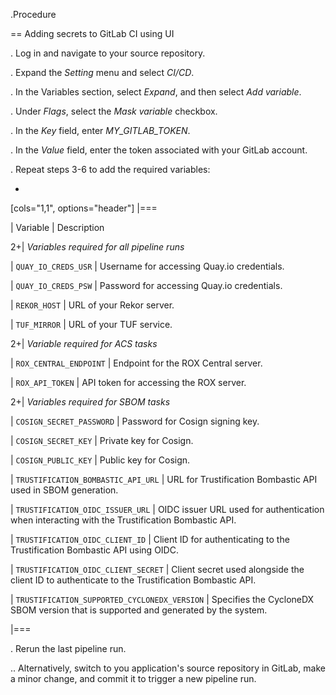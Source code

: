 .Procedure 

== Adding secrets to GitLab CI using UI

. Log in and navigate to your source repository.

. Expand the *Setting* menu and select *CI/CD*.

. In the Variables section, select *Expand*, and then select *Add variable*.

. Under *Flags*, select the *Mask variable* checkbox.

. In the *Key* field, enter *MY_GITLAB_TOKEN*.

. In the *Value* field, enter the token associated with your GitLab account.

. Repeat steps 3-6 to add the required variables:

+
[cols="1,1", options="header"]
|===

| Variable | Description

2+| *Variables required for all pipeline runs*

| `QUAY_IO_CREDS_USR`
| Username for accessing Quay.io credentials.

| `QUAY_IO_CREDS_PSW`
| Password for accessing Quay.io credentials.

| `REKOR_HOST`
| URL of your Rekor server.

| `TUF_MIRROR`
| URL of your TUF service.

2+| *Variable required for ACS tasks* 

| `ROX_CENTRAL_ENDPOINT`
| Endpoint for the ROX Central server.

| `ROX_API_TOKEN`
| API token for accessing the ROX server.

2+| *Variables required for SBOM tasks*

| `COSIGN_SECRET_PASSWORD`
| Password for Cosign signing key.

| `COSIGN_SECRET_KEY`
| Private key for Cosign.

| `COSIGN_PUBLIC_KEY`
| Public key for Cosign.

| `TRUSTIFICATION_BOMBASTIC_API_URL`
| URL for Trustification Bombastic API used in SBOM generation.

| `TRUSTIFICATION_OIDC_ISSUER_URL`
| OIDC issuer URL used for authentication when interacting with the Trustification Bombastic API.

| `TRUSTIFICATION_OIDC_CLIENT_ID`
| Client ID for authenticating to the Trustification Bombastic API using OIDC.

| `TRUSTIFICATION_OIDC_CLIENT_SECRET`
| Client secret used alongside the client ID to authenticate to the Trustification Bombastic API.

| `TRUSTIFICATION_SUPPORTED_CYCLONEDX_VERSION`
| Specifies the CycloneDX SBOM version that is supported and generated by the system.

|===

. Rerun the last pipeline run.

.. Alternatively, switch to you application's source repository in GitLab, make a minor change, and commit it to trigger a new pipeline run.
